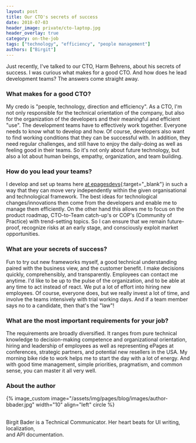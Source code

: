 ```yaml
---
layout: post
title: Our CTO's secrets of success
date: 2018-07-03
header_image: private/cto-laptop.jpg
header_overlay: true
category: on-the-job
tags: ["technology", "efficiency", "people management"]
authors: ["Birgit"]
---
```


Just recently, I've talked to our CTO, Harm Behrens, about his secrets of success.
I was curious what makes for a good CTO.
And how does he lead development teams?
The answers come straight away.

### What makes for a good CTO?

My credo is "people, technology, direction and efficiency".
As a CTO, I'm not only responsible for the technical orientation of the company, but also for the organization of the developers and their meaningful and efficient "use".
The development teams have to effectively work together.
Everyone needs to know what to develop and how.
Of course, developers also want to find working conditions that they can be successful with.
In addition, they need regular challenges, and still have to enjoy the daily-doing as well as feeling good in their teams.
So it's not only about future technology, but also a lot about human beings, empathy, organization, and team building.

### How do you lead your teams?

I develop and set up teams here [at epagesdevs](https://twitter.com/epagesdevs?lang=en){:target="_blank"} in such a way that they can move very independently within the given organisational and technological framework.
The best ideas for technological changes/innovations then come from the developers and enable me to manage them efficiently.
On the other hand this allows me to focus on the product roadmap, CTO-to-Team catch-up's or COP's (Community of Practice) with trend-setting topics.
So I can ensure that we remain future-proof, recognize risks at an early stage, and consciously exploit market opportunities.

### What are your secrets of success?

Fun to try out new frameworks myself, a good technical understanding paired with the business view, and the customer benefit.
I make decisions quickly, comprehensibly, and transparently.
Employees can contact me anytime.
I'd like to be up to the pulse of the organization, and to be able at any time to act instead of react.
We put a lot of effort into hiring new employees.
Of course, everyone does, but we really invest a lot of time, and involve the teams intensively with trial working days.
And if a team member says no to a candidate, then that's the "law"!

### What are the most important requirements for your job?

The requirements are broadly diversified.
It ranges from pure technical knowledge to decision-making competence and organizational orientation, hiring and leadership of employees as well as representing ePages at conferences, strategic partners, and potential new resellers in the USA.
My morning bike ride to work helps me to start the day with a lot of energy.
And with good time management, simple priorities, pragmatism, and common sense, you can master it all very well.

### About the author

{% image_custom image="/assets/img/pages/blog/images/author-bbader.jpg" width="10" align="left" circle %}

<br>
Birgit Bader is a Technical Communicator.
Her heart beats for UI writing, localization, <br> and API documentation.
